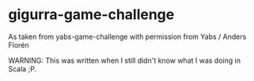 # gigurra-game-challenge

As taken from yabs-game-challenge with permission from Yabs / Anders Florén

WARNING: This was written when I still didn't know what I was doing in Scala ;P.
